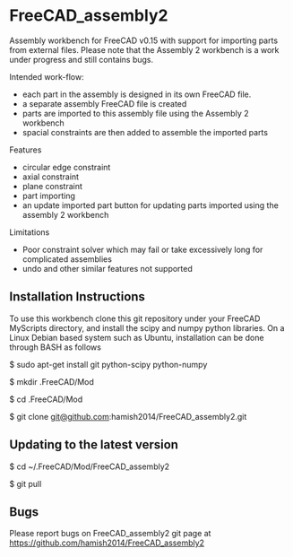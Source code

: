 FreeCAD_assembly2
=================

Assembly workbench for FreeCAD v0.15 with support for importing parts from external files.
Please note that the Assembly 2 workbench is a work under progress and still contains bugs.

Intended work-flow:
  * each part in the assembly is designed in its own FreeCAD file.
  * a separate assembly FreeCAD file is created
  * parts are imported to this assembly file using the Assembly 2 workbench
  * spacial constraints are then added to assemble the imported parts

Features
  * circular edge constraint
  * axial constraint
  * plane constraint
  * part importing
  * an update imported part button for updating parts imported using the assembly 2 workbench

Limitations
  * Poor constraint solver which may fail or take excessively long for complicated assemblies
  * undo and other similar features not supported


Installation Instructions
-------------------------

To use this workbench clone this git repository under your FreeCAD MyScripts directory, and install the scipy and numpy python libraries.
On a Linux Debian based system such as Ubuntu, installation can be done through BASH as follows

  $ sudo apt-get install git python-scipy python-numpy

  $ mkdir .FreeCAD/Mod

  $ cd .FreeCAD/Mod

  $ git clone git@github.com:hamish2014/FreeCAD_assembly2.git


Updating to the latest version
------------------------------

  $ cd ~/.FreeCAD/Mod/FreeCAD_assembly2

  $ git pull


Bugs
----

Please report bugs on FreeCAD_assembly2 git page at https://github.com/hamish2014/FreeCAD_assembly2